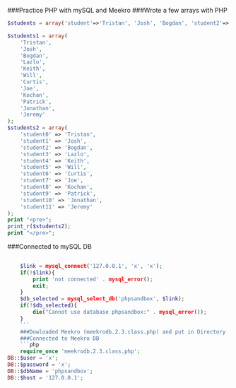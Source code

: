 ###Practice PHP with mySQL and Meekro
###Wrote a few arrays with PHP
```php
$students = array('student'=>'Tristan', 'Josh', 'Bogdan', 'student2'=>'Lazlo', 'Keith', 'Will', 'Curtis', 'Joe', 'Kochan', 'Patrick', 'Jonathan', 'Jeremy');

$students1 = array(
	'Tristan', 
	'Josh', 
	'Bogdan', 
	'Lazlo', 
	'Keith', 
	'Will', 
	'Curtis', 
	'Joe', 
	'Kochan', 
	'Patrick', 
	'Jonathan', 
	'Jeremy'
);
$students2 = array(
	'student0' => 'Tristan', 
	'student1' => 'Josh', 
	'student2' => 'Bogdan', 
	'student3' => 'Lazlo', 
	'student4' => 'Keith', 
	'student5' => 'Will', 
	'student6' => 'Curtis', 
	'student7' => 'Joe', 
	'student8' => 'Kochan', 
	'student9' => 'Patrick', 
	'student10' => 'Jonathan', 
	'student11' => 'Jeremy'
);
print "<pre>";
print_r($students2);
print "</pre>";
```
###Connected to mySQL DB
```php
	
	$link = mysql_connect('127.0.0.1', 'x', 'x');
	if(!$link){
		print 'not connected' . mysql_error();
		exit;
	}
	$db_selected = mysql_select_db('phpsandbox', $link);
	if(!$db_selected){
		die("Cannot use database phpsandbox:" . mysql_error());
	}
	```
	###Dowloaded Meekro (meekrodb.2.3.class.php) and put in Directory
	###Connected to Meekro DB
	```php
	require_once 'meekrodb.2.3.class.php';
DB::$user = 'x';
DB::$password = 'x';
DB::$dbName = 'phpsandbox';
DB::$host = '127.0.0.1';
```
